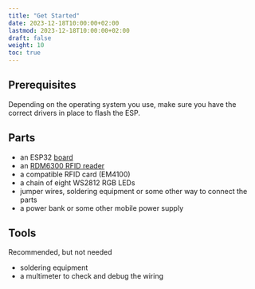 ```yaml
---
title: "Get Started"
date: 2023-12-18T10:00:00+02:00
lastmod: 2023-12-18T10:00:00+02:00
draft: false
weight: 10
toc: true
---
```

## Prerequisites

Depending on the operating system you use, make sure you have the correct drivers in place to flash the ESP.

## Parts

- an ESP32 [board](https://www.makershop.de/plattformen/nodemcu/espressif-esp32-dev-kit-board/)
- an [RDM6300 RFID reader](https://www.makershop.de/module/eingabe/rdm6300-rfid-reder-modul-arduino-raspberry-pi-esp8266/)
- a compatible RFID card (EM4100)
- a chain of eight WS2812 RGB LEDs
- jumper wires, soldering equipment or some other way to connect the parts
- a power bank or some other mobile power supply

## Tools

Recommended, but not needed

- soldering equipment
- a multimeter to check and debug the wiring
